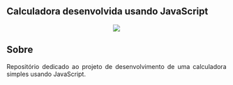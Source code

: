 ## Calculadora desenvolvida usando JavaScript

<p align="center"><img src="https://i.imgur.com/lbOggwD.png"</p>

## Sobre

<p align="justify"> Repositório dedicado ao projeto de desenvolvimento de uma calculadora simples usando JavaScript.</p>
